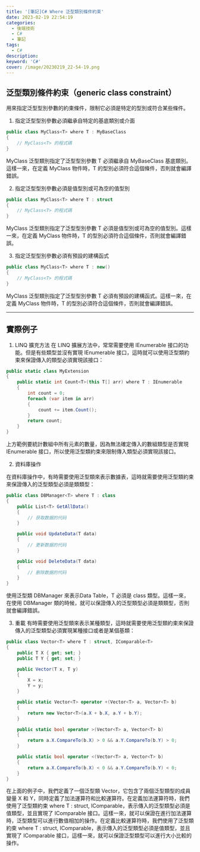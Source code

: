 ```yaml
---
title: '[筆記]C# Where 泛型類別條件約束'
date: 2023-02-19 22:54:19
categories: 
  - 後端技術
  - C# 
  - 筆記
tags: 
  - C#
description:
keyword: 'C#'
cover: /image/20230219_22-54-19.png
---
```


## 泛型類別條件約束（generic class constraint）
用來指定泛型型別參數的約束條件，限制它必須是特定的型別或符合某些條件。

1. 指定泛型型別參數必須繼承自特定的基底類別或介面
```cs
public class MyClass<T> where T : MyBaseClass
{
    // MyClass<T> 的程式碼
}
```
MyClass<T> 泛型類別指定了泛型型別參數 T 必須繼承自 MyBaseClass 基底類別。這樣一來，在定義 MyClass<T> 物件時，T 的型別必須符合這個條件，否則就會編譯錯誤。


2. 指定泛型型別參數必須是值型別或可為空的值型別
```cs
public class MyClass<T> where T : struct
{
    // MyClass<T> 的程式碼
}

```
MyClass<T> 泛型類別指定了泛型型別參數 T 必須是值型別或可為空的值型別。這樣一來，在定義 MyClass<T> 物件時，T 的型別必須符合這個條件，否則就會編譯錯誤。

3. 指定泛型型別參數必須有預設的建構函式
```cs
public class MyClass<T> where T : new()
{
    // MyClass<T> 的程式碼
}

```
MyClass<T> 泛型類別指定了泛型型別參數 T 必須有預設的建構函式。這樣一來，在定義 MyClass<T> 物件時，T 的型別必須符合這個條件，否則就會編譯錯誤。


---
## 實際例子
1. LINQ 擴充方法
在 LINQ 擴展方法中，常常需要使用 IEnumerable<T> 接口的功能。但是有些類型並沒有實現 IEnumerable<T> 接口，這時就可以使用泛型類約束來保證傳入的類型必須實現該接口：
```cs
public static class MyExtension
{
    public static int Count<T>(this T[] arr) where T : IEnumerable
    {
        int count = 0;
        foreach (var item in arr)
        {
            count += item.Count();
        }
        return count;
    }
}
```
上方範例要統計數組中所有元素的數量，因為無法確定傳入的數組類型是否實現 IEnumerable 接口，所以使用泛型類約束來限制傳入類型必須實現該接口。

2. 資料庫操作

在資料庫操作中，有時需要使用泛型類來表示數據表，這時就需要使用泛型類約束來保證傳入的泛型類型必須是類類型：

```cs
public class DBManager<T> where T : class
{
    public List<T> GetAllData()
    {
        // 获取数据的代码
    }

    public void UpdateData(T data)
    {
        // 更新数据的代码
    }

    public void DeleteData(T data)
    {
        // 删除数据的代码
    }
}
```

使用泛型類 DBManager<T> 來表示Data Table，T 必須是 class 類型。這樣一來，在使用 DBManager<T> 類的時候，就可以保證傳入的泛型類型必須是類類型，否則就會編譯錯誤。


3. 重載
有時需要使用泛型類來表示某種類型，這時就需要使用泛型類約束來保證傳入的泛型類型必須實現某種接口或者是某個基類：

```cs
public class Vector<T> where T : struct, IComparable<T>
{
    public T X { get; set; }
    public T Y { get; set; }

    public Vector(T x, T y)
    {
        X = x;
        Y = y;
    }

    public static Vector<T> operator +(Vector<T> a, Vector<T> b)
    {
        return new Vector<T>(a.X + b.X, a.Y + b.Y);
    }

    public static bool operator >(Vector<T> a, Vector<T> b)
    {
        return a.X.CompareTo(b.X) > 0 && a.Y.CompareTo(b.Y) > 0;
    }

    public static bool operator <(Vector<T> a, Vector<T> b)
    {
        return a.X.CompareTo(b.X) < 0 && a.Y.CompareTo(b.Y) < 0;
    }
}
```

在上面的例子中，我們定義了一個泛型類 Vector<T>，它包含了兩個泛型類型的成員變量 X 和 Y，同時定義了加法運算符和比較運算符。在定義加法運算符時，我們使用了泛型類約束 where T : struct, IComparable<T>，表示傳入的泛型類型必須是值類型，並且實現了 IComparable<T> 接口。這樣一來，就可以保證在進行加法運算時，泛型類型可以進行數值相加的操作。在定義比較運算符時，我們使用了泛型類約束 where T : struct, IComparable<T>，表示傳入的泛型類型必須是值類型，並且實現了 IComparable<T> 接口，這樣一來，就可以保證泛型類型可以進行大小比較的操作。